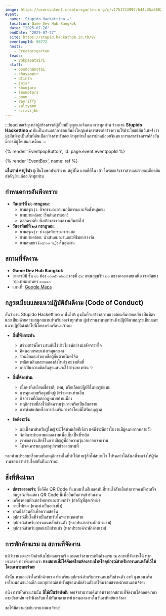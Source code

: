 ```yaml
---
image: https://usercontent.creatorsgarten.org/c/v1751733992/644c35a6802c02345887f156/2025-07-05_23.46.20_si7bpj.webp
event:
  name: 'Stupido Hackettino ๙'
  location: Game Dev Hub Bangkok
  date: "2025-07-26"
  endDate: "2025-07-27"
  site: https://stupid.hackathon.in.th/9/
  eventpopId: 96772
  hosts:
    - Creatorsgarten
  leads:
    - yokpapatsiri
  staff:
    - boomchanotai
    - chayapatr
    - dtinth
    - jajar
    - khxmjarx
    - leomotors
    - poom
    - rayriffy
    - saltyaom
    - siravijbb
---
```


:::lead
ขอเชิญเหล่าผู้สร้างสรรค์ผู้เปี่ยมปัญญาและจินตนาการทุกท่าน ร่วมงาน **Stupido Hackettino ๙** อันเป็นงานแฮกกาธอนอันยิ่งใหญ่แห่งการสรรค์สร้างความไร้ประโยชน์อันวิเศษ! เรามุ่งมั่นที่จะเป็นพื้นที่อันเปิดกว้างสำหรับออเจ้าทุกท่านในการปลดปล่อยจินตนาการและสร้างสรรค์สิ่งอันมิอาจมีผู้ใดเสมอเหมือน
:::

{% render 'EventpopButton', id: page.event.eventpopId %}

{% render 'EventBox', name: ref %}


**มโนราห์ คาปูชิน่า** ผู้เป็นโฆษกประจำงาน สตูปิโด แฮคคีติโน เก้า ใคร่ขอแจ้งข่าวสารและรายละเอียดอันสำคัญยิ่งแก่ออเจ้าทุกท่าน

## กำหนดการอันพึงทราบ

*   **วันเสาร์ที่ ๒๖ กรกฎาคม:**
    *   ยามอรุณรุ่ง: กิจกรรมละลายพฤติกรรมและจัดตั้งหมู่คณะ
    *   ยามบ่ายคล้อย: เริ่มต้นการแฮก!
    *   ตลอดราตรี: พึงสร้างสรรค์ผลงานกันต่อไป
*   **วันอาทิตย์ที่ ๒๗ กรกฎาคม:**
    *   ยามอรุณรุ่ง: ช่วงสุดท้ายของการแฮก
    *   ยามบ่ายคล้อย: นำเสนอผลงานและพิธีมอบรางวัล
    *   ยามสนธยา (๑๘:๐๐ น.): สิ้นสุดงาน

## สถานที่จัดงาน

*   **Game Dev Hub Bangkok**
*   อาคารบีบี ชั้น ๑๖ ห้อง ๑๖๐๕-๑๖๐๙ เลขที่ ๕๔ ถนนสุขุมวิท ๒๑ แขวงคลองเตยเหนือ เขตวัฒนา กรุงเทพมหานคร ๑๐๑๑๐
*   แผนที่: [Google Maps](https://www.google.com/maps/search/?api=1&query=Game+Dev+Hub+Bangkok)

## กฎระเบียบและแนวปฏิบัติอันดีงาม (Code of Conduct)

อันว่างาน Stupido Hackettino ๙ นั้นไซร้ มุ่งมั่นที่จะสร้างสภาพแวดล้อมอันปลอดภัย เป็นมิตร และเปี่ยมด้วยความสนุกสนานสำหรับออเจ้าทุกท่าน ผู้เข้าร่วมงานทุกท่านพึงปฏิบัติตามกฎระเบียบและแนวปฏิบัติดังต่อไปนี้โดยเคร่งครัดนะเจ้าคะ:

*   **สิ่งที่พึงกระทำ:**
    *   สร้างสรรค์โครงงานอันไร้ประโยชน์อย่างน่าอัศจรรย์ใจ
    *   คิดนอกกรอบแห่งเหตุและผล
    *   ร่วมมือและช่วยเหลือผู้อื่นด้วยไมตรีจิต
    *   เพลิดเพลินและทดลองสิ่งใหม่ๆ อย่างเต็มที่
    *   แบ่งปันความคิดอันสุดแสนจะไร้สาระของท่าน ✨

*   **สิ่งที่ต้องห้าม:**
    *   เนื้อหาที่เหยียดเชื้อชาติ, เพศ, หรือเลือกปฏิบัติในทุกรูปแบบ
    *   การคุกคามหรือดูหมิ่นผู้เข้าร่วมงานท่านอื่น
    *   กิจกรรมที่ผิดต่อกฎหมายบ้านเมือง
    *   พฤติกรรมที่ก่อให้เกิดความวุ่นวายหรือเป็นอันตราย
    *   การส่งสแปมหรือการส่งเสริมการค้าโดยมิได้รับอนุญาต

*   **ข้อพึงระวัง:**
    *   แม้เนื้อหาสำหรับผู้ใหญ่จะมิได้ห้ามเสียทีเดียว แต่พึงระลึกว่าในงานมีผู้คนหลากหลายวัย
    *   จักมีการถ่ายภาพตลอดงานเพื่อเก็บเป็นที่ระลึก
    *   เราขอสงวนสิทธิ์ในการเชิญผู้ที่ก่อความวุ่นวายออกจากงาน
    *   โปรดเคารพกฎและอุปกรณ์ของสถานที่

หากท่านประสบหรือพบเห็นพฤติกรรมใดที่ทำให้ท่านรู้สึกไม่สบายใจ โปรดอย่าได้ลังเลที่จะแจ้งให้ผู้จัดงานของเราทราบโดยทันทีนะเจ้าคะ

## สิ่งที่พึงนำมา

*   **บัตรของออเจ้า:** ซึ่งก็คือ QR Code ที่แนบมาในอีเมลฉบับที่ท่านได้รับเมื่อทำการจองบัตรเสร็จสมบูรณ์ พึงแสดง QR Code นี้เพื่อยืนยันการเข้าร่วมงาน
*   เครื่องคอมพิวเตอร์พกพาและสายชาร์จ (สำคัญที่สุดเจ้าค่ะ)
*   สายไฟพ่วง (แนะนำเป็นอย่างยิ่ง)
*   ขวดน้ำส่วนตัวเพื่อความสดชื่น
*   อุปกรณ์อื่นใดที่จำเป็นสำหรับโครงงานของท่าน
*   อุปกรณ์สำหรับการนอนหลับส่วนตัว (หากประสงค์จะพักค้างแรม)
*   อุปกรณ์สำหรับสุขอนามัยส่วนตัว (หากประสงค์จะพักค้างแรม)

## การพักค้างแรม ณ สถานที่จัดงาน

แม้ว่างานของเราจักดำเนินไปตลอดราตรี และออเจ้าสามารถพักค้างแรม ณ สถานที่จัดงานได้ หากประสงค์ ทว่าพึงทราบว่า **ทางสถานที่มิได้จัดเตรียมห้องอาบน้ำหรืออุปกรณ์สำหรับการนอนหลับไว้ให้โดยเฉพาะนะเจ้าคะ**

ดังนั้น หากออเจ้าใคร่พักค้างแรม พึงเตรียมอุปกรณ์สำหรับการนอนหลับส่วนตัว อาทิ ถุงนอนหรือเครื่องนอนขนาดเล็ก และอุปกรณ์สำหรับสุขอนามัยส่วนตัวมาให้พร้อมสรรพด้วยตนเองเจ้าค่ะ

อนึ่ง การพักค้างแรมนั้น **มิได้เป็นข้อบังคับ** ออเจ้าสามารถเดินทางเข้าออกสถานที่จัดงานได้ตลอดเวลาตามอัธยาศัย ทว่าพึงกลับมาให้ทันเพลาการนำเสนอผลงานในวันอาทิตย์นะเจ้าคะ

ขอให้มีความสุขกับการแฮกนะเจ้าคะ!
